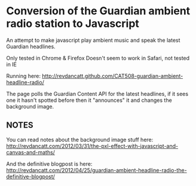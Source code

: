 Conversion of the Guardian ambient radio station to Javascript
==============================================================

An attempt to make javascript play ambient music and speak the latest Guardian headlines.

Only tested in Chrome & Firefox
Doesn't seem to work in Safari, not tested in IE

Running here: http://revdancatt.github.com/CAT508-guardian-ambient-headline-radio/

The page polls the Guardian Content API for the latest headlines, if it sees one it hasn't spotted before then it "announces" it and changes the background image.

NOTES
-----

You can read notes about the background image stuff here: http://revdancatt.com/2012/03/31/the-pxl-effect-with-javascript-and-canvas-and-maths/

And the definitive blogpost is here: http://revdancatt.com/2012/04/25/guardian-ambient-headline-radio-the-definitive-blogpost/

